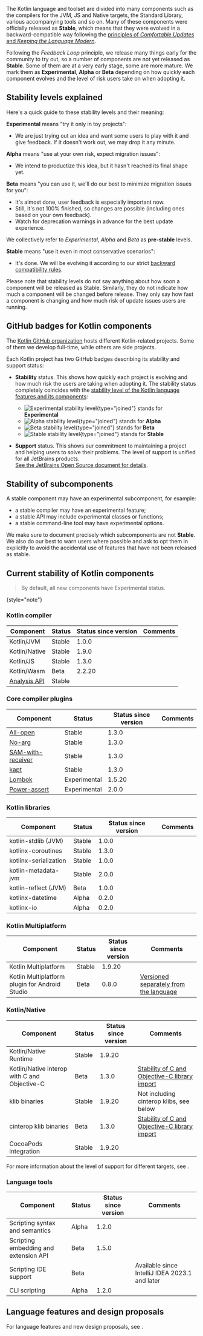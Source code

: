 [//]: # (title: Stability of Kotlin components)

The Kotlin language and toolset are divided into many components such as the compilers for the JVM, JS and Native targets,
the Standard Library, various accompanying tools and so on.
Many of these components were officially released as **Stable**, which means that they were evolved
in a backward-compatible way following the [principles of _Comfortable Updates_ and _Keeping the Language Modern_](kotlin-evolution-principles.md).

Following the _Feedback Loop_ principle, we release many things early for the community to try out,
so a number of components are not yet released as **Stable**.
Some of them are at a very early stage, some are more mature.
We mark them as **Experimental**, **Alpha** or **Beta** depending on how quickly each component evolves
and the level of risk users take on when adopting it.

## Stability levels explained

Here's a quick guide to these stability levels and their meaning:

**Experimental** means "try it only in toy projects":
* We are just trying out an idea and want some users to play with it and give feedback. If it doesn't work out, we may drop it any minute.

**Alpha** means "use at your own risk, expect migration issues":
* We intend to productize this idea, but it hasn't reached its final shape yet.

**Beta** means "you can use it, we'll do our best to minimize migration issues for you":
* It's almost done, user feedback is especially important now.
* Still, it's not 100% finished, so changes are possible (including ones based on your own feedback).
* Watch for deprecation warnings in advance for the best update experience.

We collectively refer to _Experimental_, _Alpha_ and _Beta_ as **pre-stable** levels.

<a name="stable"/>

**Stable** means "use it even in most conservative scenarios":
* It's done. We will be evolving it according to our strict [backward compatibility rules](https://kotlinfoundation.org/language-committee-guidelines/).

Please note that stability levels do not say anything about how soon a component will be released as Stable. Similarly, they do not indicate how much a component will be changed before release. They only say how fast a component is changing and how much risk of update issues users are running.

## GitHub badges for Kotlin components

The [Kotlin GitHub organization](https://github.com/Kotlin) hosts different Kotlin-related projects.
Some of them we develop full-time, while others are side projects.

Each Kotlin project has two GitHub badges describing its stability and support status:

* **Stability** status. This shows how quickly each project is evolving and how much risk the users are taking when adopting it.
  The stability status completely coincides with the [stability level of the Kotlin language features and its components](#stability-levels-explained):
    * ![Experimental stability level](https://kotl.in/badges/experimental.svg){type="joined"} stands for **Experimental**
    * ![Alpha stability level](https://kotl.in/badges/alpha.svg){type="joined"} stands for **Alpha**
    * ![Beta stability level](https://kotl.in/badges/beta.svg){type="joined"} stands for **Beta**
    * ![Stable stability level](https://kotl.in/badges/stable.svg){type="joined"} stands for **Stable**

* **Support** status. This shows our commitment to maintaining a project and helping users to solve their problems.
  The level of support is unified for all JetBrains products.  
  [See the JetBrains Open Source document for details](https://github.com/JetBrains#jetbrains-on-github).

## Stability of subcomponents

A stable component may have an experimental subcomponent, for example:
* a stable compiler may have an experimental feature;
* a stable API may include experimental classes or functions;
* a stable command-line tool may have experimental options.

We make sure to document precisely which subcomponents are not **Stable**.
We also do our best to warn users where possible and ask to opt them in explicitly
to avoid the accidental use of features that have not been released as stable.

## Current stability of Kotlin components

> By default, all new components have Experimental status.
>
{style="note"}

### Kotlin compiler

| **Component**                                                       | **Status** | **Status since version** | **Comments** |
|---------------------------------------------------------------------|------------|--------------------------|--------------|
| Kotlin/JVM                                                          | Stable     | 1.0.0                    |              |
| Kotlin/Native                                                       | Stable     | 1.9.0                    |              |
| Kotlin/JS                                                           | Stable     | 1.3.0                    |              |
| Kotlin/Wasm                                                         | Beta       | 2.2.20                   |              |
| [Analysis API](https://kotlin.github.io/analysis-api/index_md.html) | Stable     |                          |              |

### Core compiler plugins

| **Component**                                    | **Status**   | **Status since version** | **Comments** |
|--------------------------------------------------|--------------|--------------------------|--------------|
| [All-open](all-open-plugin.md)                   | Stable       | 1.3.0                    |              |
| [No-arg](no-arg-plugin.md)                       | Stable       | 1.3.0                    |              |
| [SAM-with-receiver](sam-with-receiver-plugin.md) | Stable       | 1.3.0                    |              |
| [kapt](kapt.md)                                  | Stable       | 1.3.0                    |              |
| [Lombok](lombok.md)                              | Experimental | 1.5.20                   |              |
| [Power-assert](power-assert.md)                  | Experimental | 2.0.0                    |              |

### Kotlin libraries

| **Component**         | **Status** | **Status since version** | **Comments** |
|-----------------------|------------|--------------------------|--------------|
| kotlin-stdlib (JVM)   | Stable     | 1.0.0                    |              |
| kotlinx-coroutines    | Stable     | 1.3.0                    |              |
| kotlinx-serialization | Stable     | 1.0.0                    |              |
| kotlin-metadata-jvm   | Stable     | 2.0.0                    |              |
| kotlin-reflect (JVM)  | Beta       | 1.0.0                    |              |
| kotlinx-datetime      | Alpha      | 0.2.0                    |              |
| kotlinx-io            | Alpha      | 0.2.0                    |              |

### Kotlin Multiplatform

| **Component**                                  | **Status** | **Status since version** | **Comments**                                                                                                                         |
|------------------------------------------------|------------|--------------------------|--------------------------------------------------------------------------------------------------------------------------------------|
| Kotlin Multiplatform                           | Stable     | 1.9.20                   |                                                                                                                                      |
| Kotlin Multiplatform plugin for Android Studio | Beta       | 0.8.0                    | [Versioned separately from the language](https://www.jetbrains.com/help/kotlin-multiplatform-dev/multiplatform-plugin-releases.html) |

### Kotlin/Native

| **Component**                                | **Status** | **Status since version** | **Comments**                                                                   |
|----------------------------------------------|------------|--------------------------|--------------------------------------------------------------------------------|
| Kotlin/Native Runtime                        | Stable     | 1.9.20                   |                                                                                |
| Kotlin/Native interop with C and Objective-C | Beta       | 1.3.0                    | [Stability of C and Objective-C library import](native-c-interop-stability.md) |
| klib binaries                                | Stable     | 1.9.20                   | Not including cinterop klibs, see below                                        |
| cinterop klib binaries                       | Beta       | 1.3.0                    | [Stability of C and Objective-C library import](native-c-interop-stability.md) |
| CocoaPods integration                        | Stable     | 1.9.20                   |                                                                                |

For more information about the level of support for different targets, see [](native-target-support.md).

### Language tools

| **Component**                         | **Status**   | **Status since version** | **Comments**                                   |
|---------------------------------------|--------------|--------------------------|------------------------------------------------|
| Scripting syntax and semantics        | Alpha        | 1.2.0                    |                                                |
| Scripting embedding and extension API | Beta         | 1.5.0                    |                                                |
| Scripting IDE support                 | Beta         |                          | Available since IntelliJ IDEA 2023.1 and later |
| CLI scripting                         | Alpha        | 1.2.0                    |                                                |

## Language features and design proposals

For language features and new design proposals, see [](kotlin-language-features-and-proposals.md).